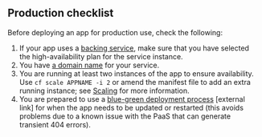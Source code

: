 ## Production checklist

Before deploying an app for production use, check the following:

1. If your app uses a [backing service](/#deploy-a-backing-or-routing-service), make sure that you have selected the high-availability plan for the service instance.
1. You have [a domain name](https://www.gov.uk/service-manual/technology/get-a-domain-name) for your service.
1. You are running at least two instances of the app to ensure availability. Use ``cf scale APPNAME -i 2`` or amend the manifest file to add an extra running instance; see [Scaling](/#scaling) for more information.
1. You are prepared to use a [blue-green deployment process](https://docs.cloudfoundry.org/devguide/deploy-apps/blue-green.html) [external link] for when the app needs to be updated or restarted (this avoids problems due to a known issue with the PaaS that can generate transient 404 errors).
